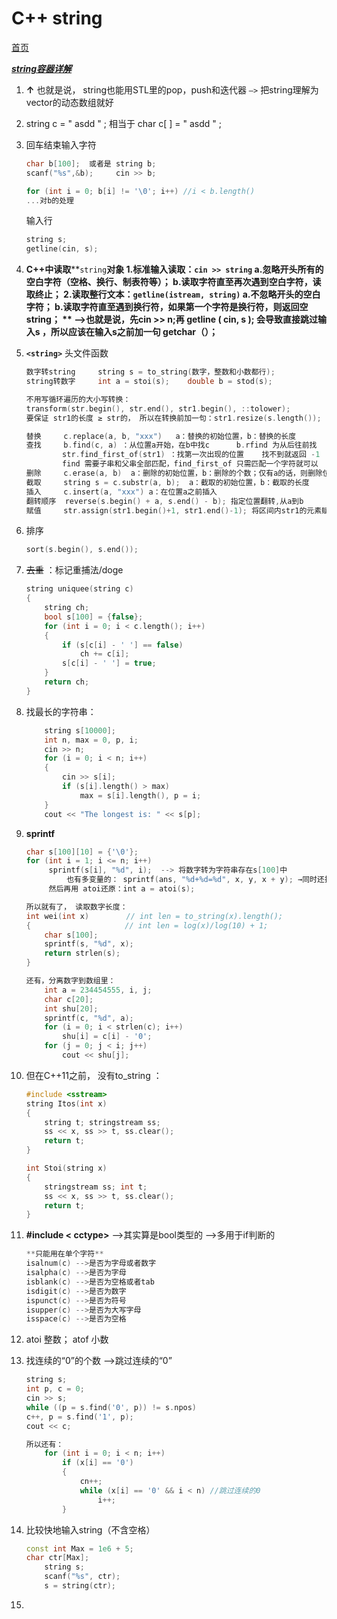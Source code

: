 # C++ string

[首页](note/../../note.md)

*[**string容器详解**](https://blog.csdn.net/wzh1378008099/article/details/105687998)*

1. **↑** 也就是说， string也能用STL里的pop，push和迭代器 `—>` 把string理解为vector的动态数组就好
2. string c = " asdd " ;   相当于  char c[ ] = " asdd " ;
3. 回车结束输入字符
   ```C++
   char b[100];  或者是 string b;
   scanf("%s",&b);     cin >> b;
   
   for (int i = 0; b[i] != '\0'; i++) //i < b.length()
   ...对b的处理
   
   ```

   输入行

   ```C++
   string s;
   getline(cin, s);
   ```
4. **C++中读取****`string`****对象**
   1.标准输入读取：`cin >> string`
   a.忽略开头所有的空白字符（空格、换行、制表符等）；
   b.读取字符直至再次遇到**空白字符**，读取终止；
   2.读取整行文本：`getline(istream, string)`
   a.不忽略开头的空白字符；
   b.读取字符直至遇到**换行符**，如果第一个字符是换行符，则返回空string；
   ** —>也就是说，先cin >> n;再 getline ( cin, s ); 会导致直接跳过输入s ，所以应该在输入s之前加一句 getchar（）；**
5. **`<string>`** 头文件函数

   ```C++
   数字转string     string s = to_string(数字，整数和小数都行);
   string转数字     int a = stoi(s);    double b = stod(s);
   
   ```

   ```C++
   不用写循环遍历的大小写转换：
   transform(str.begin(), str.end(), str1.begin(), ::tolower);
   要保证 str1的长度 ≥ str的， 所以在转换前加一句：str1.resize(s.length());
   ```

   ```C++
   替换     c.replace(a, b, "xxx")   a：替换的初始位置，b：替换的长度
   查找     b.find(c, a) ：从位置a开始，在b中找c      b.rfind 为从后往前找
           str.find_first_of(str1) ：找第一次出现的位置    找不到就返回 -1
           find 需要子串和父串全部匹配，find_first_of 只需匹配一个字符就可以
   删除     c.erase(a, b)  a：删除的初始位置，b：删除的个数；仅有a的话，则删除位置a后面的字符
   截取     string s = c.substr(a, b);  a：截取的初始位置，b：截取的长度
   插入     c.insert(a, "xxx") a：在位置a之前插入
   翻转顺序  reverse(s.begin() + a, s.end() - b); 指定位置翻转,从a到b
   赋值     str.assign(str1.begin()+1, str1.end()-1); 将区间内str1的元素赋值给 str
   ```
6. 排序

   ```C++
   sort(s.begin(), s.end());
   
   ```
7. ~~去重~~ ：标记重捕法/doge

   ```C++
   string uniquee(string c)
   {
       string ch;
       bool s[100] = {false};
       for (int i = 0; i < c.length(); i++)
       {
           if (s[c[i] - ' '] == false)
               ch += c[i];
           s[c[i] - ' '] = true;
       }
       return ch;
   }
   ```
8. 找最长的字符串：

   ```C++
       string s[10000];
       int n, max = 0, p, i;
       cin >> n;
       for (i = 0; i < n; i++)
       {
           cin >> s[i];
           if (s[i].length() > max)
               max = s[i].length(), p = i;
       }
       cout << "The longest is: " << s[p];
   ```
9. **sprintf**

   ```C++
   char s[100][10] = {'\0'};
   for (int i = 1; i <= n; i++)
        sprintf(s[i], "%d", i);  --> 将数字转为字符串存在s[100]中
            也有多变量的： sprintf(ans, "%d+%d=%d", x, y, x + y); →同时还把+ = 也存进去了
        然后再用 atoi还原：int a = atoi(s);
   
   所以就有了， 读取数字长度：　　
   int wei(int x)　　　　　// int len = to_string(x).length();
   {                     // int len = log(x)/log(10) + 1;
       char s[100];
       sprintf(s, "%d", x);
       return strlen(s);
   }
   
   还有，分离数字到数组里：
       int a = 234454555, i, j;
       char c[20];
       int shu[20];
       sprintf(c, "%d", a);
       for (i = 0; i < strlen(c); i++)
           shu[i] = c[i] - '0';
       for (j = 0; j < i; j++)
           cout << shu[j];
   
   ```
10. 但在C++11之前， 没有to_string ：

    ```C++
    #include <sstream>
    string Itos(int x)
    {
        string t; stringstream ss;
        ss << x, ss >> t, ss.clear();
        return t;
    }
    
    int Stoi(string x)
    {
        stringstream ss; int t;
        ss << x, ss >> t, ss.clear();
        return t;
    }
    
    ```
11. **#include < cctype>**  —>其实算是bool类型的 —>多用于if判断的

    ```C++
    **只能用在单个字符**
    isalnum(c) -->是否为字母或者数字
    isalpha(c) -->是否为字母
    isblank(c) -->是否为空格或者tab
    isdigit(c) -->是否为数字
    ispunct(c) -->是否为符号
    isupper(c) -->是否为大写字母
    isspace(c) -->是否为空格
    ```
12. atoi 整数； atof 小数
13. 找连续的“0”的个数    —>跳过连续的“0”
    ```C++
    string s;
    int p, c = 0;
    cin >> s;
    while ((p = s.find('0', p)) != s.npos)
    c++, p = s.find('1', p);
    cout << c;
    
    所以还有：
	    for (int i = 0; i < n; i++)
	        if (x[i] == '0')
	        {
	            cn++;
	            while (x[i] == '0' && i < n) //跳过连续的0
	                i++;
	        }
	```

14. 比较快地输入string（不含空格）

    ```C++
    const int Max = 1e6 + 5;
    char ctr[Max];
        string s;
        scanf("%s", ctr);
        s = string(ctr);
    ```
15.
